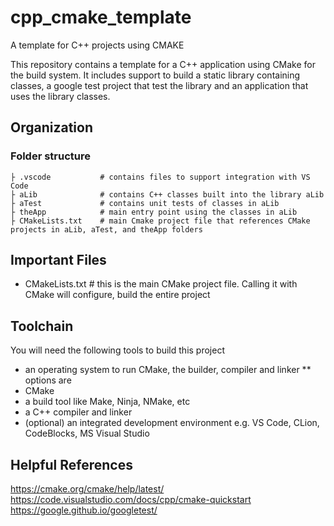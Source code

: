 # cpp_cmake_template
A template for C++ projects using CMAKE

This repository contains a template for a C++ application using CMake for the build system.
It includes support to build a static library containing classes, a google test project that test the library and an application that uses the library classes.

## Organization

### Folder structure
```
├ .vscode           # contains files to support integration with VS Code
├ aLib              # contains C++ classes built into the library aLib
├ aTest             # contains unit tests of classes in aLib
├ theApp            # main entry point using the classes in aLib
├ CMakeLists.txt    # main Cmake project file that references CMake projects in aLib, aTest, and theApp folders
```
## Important Files
* CMakeLists.txt    # this is the main CMake project file. Calling it with CMake will configure, build the entire project

## Toolchain

You will need the following tools to build this project
* an operating system to run CMake, the builder, compiler and linker
** options are
* CMake
* a build tool like Make, Ninja, NMake, etc
* a C++ compiler and linker
* (optional) an integrated development environment e.g. VS Code, CLion, CodeBlocks, MS Visual Studio


## Helpful References
 https://cmake.org/cmake/help/latest/
 https://code.visualstudio.com/docs/cpp/cmake-quickstart
 https://google.github.io/googletest/
 
